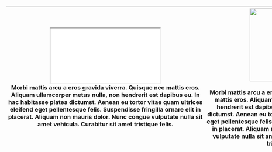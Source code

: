    <body>
   <style> 
	       body {
        background-image: url("https://i.pinimg.com/564x/ee/96/06/ee9606c1e661990cad30cc13e5b1316b.jpg");
        background-attachment: fixed;
         background-position: bottom;
       }
	  </style>
<style>
	.demo {
		width:1000px;
		height:2000px;
		padding:5px;
	}
	.demo th {
		padding:5px;
		background:#FFFFF;
	}
	.demo td {
		text-align:center;
		padding:5px;
		background:#FFFFFF;
	}
</style>
<center>
<table class="demo">
	<thead>
	<tr>
		<th><iframe src="/diary.txt" seamless=""></iframe><br>
Morbi mattis arcu a eros gravida viverra. Quisque nec mattis eros. Aliquam ullamcorper metus nulla, non hendrerit est dapibus eu. In hac habitasse platea dictumst. Aenean eu tortor vitae quam ultrices eleifend eget pellentesque felis. Suspendisse fringilla ornare elit in placerat. Aliquam non mauris dolor. Nunc congue vulputate nulla sit amet vehicula. Curabitur sit amet tristique felis.</th>
		<th><img src="https://pbs.twimg.com/media/E05wpHqXoAINF2_?format=jpg&name=medium" height="200"><br><img src="https://revstar.carrd.co/assets/images/gallery04/bee68068.png?v=81856bea" height="20"><br>Morbi mattis arcu a eros gravida viverra. Quisque nec mattis eros. Aliquam ullamcorper metus nulla, non hendrerit est dapibus eu. In hac habitasse platea dictumst. Aenean eu tortor vitae quam ultrices eleifend eget pellentesque felis. Suspendisse fringilla ornare elit in placerat. Aliquam non mauris dolor. Nunc congue vulputate nulla sit amet vehicula. Curabitur sit amet tristique felis.

</th>
	</tr>
	</thead>
	<tbody>
	</tbody>  
	</table>
